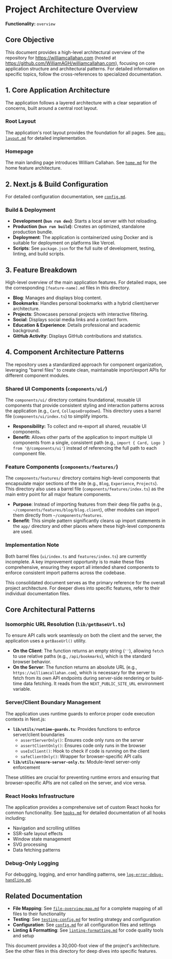 # Project Architecture Overview

**Functionality:** `overview`

## Core Objective

This document provides a high-level architectural overview of the repository for <https://williamcallahan.com> (hosted at <https://github.com/WilliamAGH/williamcallahan.com>), focusing on core application structure and architectural patterns. For detailed information on specific topics, follow the cross-references to specialized documentation.

## 1. Core Application Architecture

The application follows a layered architecture with a clear separation of concerns, built around a central root layout.

### Root Layout

The application's root layout provides the foundation for all pages. See [`app-layout.md`](./app-layout.md) for detailed implementation.

### Homepage

The main landing page introduces William Callahan. See [`home.md`](./home.md) for the home feature architecture.

## 2. Next.js & Build Configuration

For detailed configuration documentation, see [`config.md`](./config.md).

### Build & Deployment

- **Development (`bun run dev`)**: Starts a local server with hot reloading.
- **Production (`bun run build`)**: Creates an optimized, standalone production bundle.
- **Deployment**: The application is containerized using Docker and is suitable for deployment on platforms like Vercel.
- **Scripts**: See `package.json` for the full suite of development, testing, linting, and build scripts.

## 3. Feature Breakdown

High-level overview of the main application features. For detailed maps, see the corresponding `[feature-name].md` files in this directory.

- **Blog**: Manages and displays blog content.
- **Bookmarks**: Handles personal bookmarks with a hybrid client/server architecture.
- **Projects**: Showcases personal projects with interactive filtering.
- **Social**: Displays social media links and a contact form.
- **Education & Experience**: Details professional and academic background.
- **GitHub Activity**: Displays GitHub contributions and statistics.

## 4. Component Architecture Patterns

The repository uses a standardized approach for component organization, leveraging "barrel files" to create clean, maintainable import/export APIs for different component modules.

### Shared UI Components (`components/ui/`)

The `components/ui/` directory contains foundational, reusable UI components that provide consistent styling and interaction patterns across the application (e.g., `Card`, `CollapseDropdown`). This directory uses a barrel file (`components/ui/index.ts`) to simplify imports.

- **Responsibility:** To collect and re-export all shared, reusable UI components.
- **Benefit:** Allows other parts of the application to import multiple UI components from a single, consistent path (e.g., `import { Card, Logo } from '@/components/ui'`) instead of referencing the full path to each component file.

### Feature Components (`components/features/`)

The `components/features/` directory contains high-level components that encapsulate major sections of the site (e.g., `Blog`, `Experience`, `Projects`). This directory also uses a barrel file (`components/features/index.ts`) as the main entry point for all major feature components.

- **Purpose**: Instead of importing features from their deep file paths (e.g., `~/components/features/blog/blog.client`), other modules can import them directly from `~/components/features`.
- **Benefit**: This simple pattern significantly cleans up import statements in the `app/` directory and other places where these high-level components are used.

### Implementation Note

Both barrel files (`ui/index.ts` and `features/index.ts`) are currently incomplete. A key improvement opportunity is to make these files comprehensive, ensuring they export all intended shared components to enforce consistent import patterns across the codebase.

This consolidated document serves as the primary reference for the overall project architecture. For deeper dives into specific features, refer to their individual documentation files.

## Core Architectural Patterns

### Isomorphic URL Resolution (`lib/getBaseUrl.ts`)

To ensure API calls work seamlessly on both the client and the server, the application uses a `getBaseUrl()` utility.

- **On the Client**: The function returns an empty string (`''`), allowing `fetch` to use relative paths (e.g., `/api/bookmarks`), which is the standard browser behavior.
- **On the Server**: The function returns an absolute URL (e.g., `https://williamcallahan.com`), which is necessary for the server to fetch from its own API endpoints during server-side rendering or build-time data fetching. It reads from the `NEXT_PUBLIC_SITE_URL` environment variable.

### Server/Client Boundary Management

The application uses runtime guards to enforce proper code execution contexts in Next.js:

- **`lib/utils/runtime-guards.ts`**: Provides functions to enforce server/client boundaries
  - `assertServerOnly()`: Ensures code only runs on the server
  - `assertClientOnly()`: Ensures code only runs in the browser
  - `useIsClient()`: Hook to check if code is running on the client
  - `safeClientOnly()`: Wrapper for browser-specific API calls
- **`lib/utils/ensure-server-only.ts`**: Module-level server-only enforcement

These utilities are crucial for preventing runtime errors and ensuring that browser-specific APIs are not called on the server, and vice versa.

### React Hooks Infrastructure

The application provides a comprehensive set of custom React hooks for common functionality. See [`hooks.md`](./hooks.md) for detailed documentation of all hooks including:

- Navigation and scrolling utilities
- SSR-safe layout effects
- Window state management
- SVG processing
- Data fetching patterns

### Debug-Only Logging

For debugging, logging, and error handling patterns, see [`log-error-debug-handling.md`](./log-error-debug-handling.md).

## Related Documentation

- **File Mapping**: See [`file-overview-map.md`](../file-overview-map.md) for a complete mapping of all files to their functionality
- **Testing**: See [`testing-config.md`](./testing-config.md) for testing strategy and configuration
- **Configuration**: See [`config.md`](./config.md) for all configuration files and settings
- **Linting & Formatting**: See [`linting-formatting.md`](./linting-formatting.md) for code quality tools and setup

This document provides a 30,000-foot view of the project's architecture. See the other files in this directory for deep dives into specific features.
